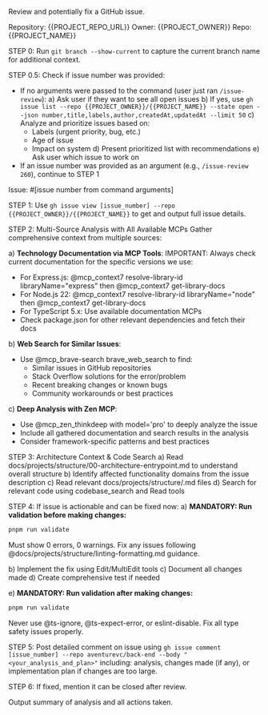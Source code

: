 Review and potentially fix a GitHub issue.

Repository: {{PROJECT_REPO_URL}}
Owner: {{PROJECT_OWNER}}
Repo: {{PROJECT_NAME}}

STEP 0: Run `git branch --show-current` to capture the current branch name for additional context.

STEP 0.5: Check if issue number was provided:

- If no arguments were passed to the command (user just ran `/issue-review`):
  a) Ask user if they want to see all open issues
  b) If yes, use `gh issue list --repo {{PROJECT_OWNER}}/{{PROJECT_NAME}} --state open --json number,title,labels,author,createdAt,updatedAt --limit 50`
  c) Analyze and prioritize issues based on:
  - Labels (urgent priority, bug, etc.)
  - Age of issue
  - Impact on system
  d) Present prioritized list with recommendations
  e) Ask user which issue to work on
- If an issue number was provided as an argument (e.g., `/issue-review 260`), continue to STEP 1

Issue: #[issue number from command arguments]

STEP 1: Use `gh issue view [issue_number] --repo {{PROJECT_OWNER}}/{{PROJECT_NAME}}` to get and output full issue details.

STEP 2: Multi-Source Analysis with All Available MCPs
Gather comprehensive context from multiple sources:

a) **Technology Documentation via MCP Tools**:
   IMPORTANT: Always check current documentation for the specific versions we use:

- For Express.js: @mcp_context7 resolve-library-id libraryName="express" then @mcp_context7 get-library-docs
- For Node.js 22: @mcp_context7 resolve-library-id libraryName="node" then @mcp_context7 get-library-docs
- For TypeScript 5.x: Use available documentation MCPs
- Check package.json for other relevant dependencies and fetch their docs

b) **Web Search for Similar Issues**:

- Use @mcp_brave-search brave_web_search to find:
  - Similar issues in GitHub repositories
  - Stack Overflow solutions for the error/problem
  - Recent breaking changes or known bugs
  - Community workarounds or best practices

c) **Deep Analysis with Zen MCP**:

- Use @mcp_zen_thinkdeep with model='pro' to deeply analyze the issue
- Include all gathered documentation and search results in the analysis
- Consider framework-specific patterns and best practices

STEP 3: Architecture Context & Code Search
a) Read docs/projects/structure/00-architecture-entrypoint.md to understand overall structure
b) Identify affected functionality domains from the issue description
c) Read relevant docs/projects/structure/<functionality>.md files
d) Search for relevant code using codebase_search and Read tools

STEP 4: If issue is actionable and can be fixed now:
a) **MANDATORY: Run validation before making changes:**
   ```bash
   pnpm run validate
   ```
   Must show 0 errors, 0 warnings. Fix any issues following @docs/projects/structure/linting-formatting.md guidance.

b) Implement the fix using Edit/MultiEdit tools
c) Document all changes made
d) Create comprehensive test if needed

e) **MANDATORY: Run validation after making changes:**
   ```bash
   pnpm run validate
   ```
   Never use @ts-ignore, @ts-expect-error, or eslint-disable. Fix all type safety issues properly.

STEP 5: Post detailed comment on issue using `gh issue comment [issue_number] --repo aventurevc/back-end --body "<your_analysis_and_plan>"` including: analysis, changes made (if any), or implementation plan if changes are too large.

STEP 6: If fixed, mention it can be closed after review.

Output summary of analysis and all actions taken.
